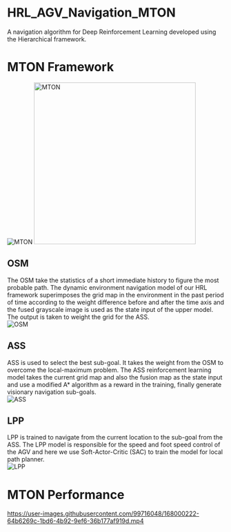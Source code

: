 # HRL_AGV_Navigation_MTON
A navigation algorithm for Deep Reinforcement Learning developed using the Hierarchical framework.

# MTON Framework
![MTON](https://user-images.githubusercontent.com/99716048/167999878-f1f41c1e-9cce-47dc-9e83-ff74dc5c0e2b.png)
<img src="https://user-images.githubusercontent.com/99716048/167999878-f1f41c1e-9cce-47dc-9e83-ff74dc5c0e2b.png" width=375 alt="MTON"/>

## OSM
The OSM take the statistics of a short immediate history to figure the most  probable path. The dynamic environment navigation model of our HRL framework superimposes the grid map in the environment in the past period of time according to the weight difference before and after the time axis and the fused grayscale image is used as the state input of the upper model. The output is taken to weight the grid for the ASS.  
![OSM](https://user-images.githubusercontent.com/99716048/168080440-4b799e07-599f-42cb-96fa-d0a5cdb6da51.png)

## ASS
ASS is used to select the best sub-goal. It takes the weight from the OSM to overcome the local-maximum problem. The ASS reinforcement learning model takes the current grid map and also the fusion map as the state input and use a modified A* algorithm as a reward in the training, finally generate visionary navigation sub-goals.   
![ASS](https://user-images.githubusercontent.com/99716048/168080473-c83a921b-ff78-4067-bef0-0d1c7427a373.png)

## LPP
LPP is trained to navigate from the current location to the sub-goal from the ASS. The LPP model is responsible for the speed and foot speed control of the AGV and here we use Soft-Actor-Critic (SAC) to train the model for local path planner.  
![LPP](https://user-images.githubusercontent.com/99716048/168080523-57cb01f9-6bb6-4680-bf4a-a6ebeb268d18.png)

# MTON Performance
https://user-images.githubusercontent.com/99716048/168000222-64b6269c-1bd6-4b92-9ef6-36b177af919d.mp4
